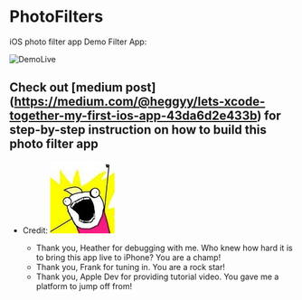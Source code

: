 # PhotoFilters
iOS photo filter app
Demo Filter App: 

![DemoLive](Asset/filterApp.gif "Filter App Screenshot")

## Check out [medium post] (https://medium.com/@heggyy/lets-xcode-together-my-first-ios-app-43da6d2e433b) for step-by-step instruction on how to build this photo filter app

- Credit: ![awesome](Asset/all_the_things.jpg "Logo awesome")

  * Thank you, Heather for debugging with me.  Who knew how hard it is to bring this app live to iPhone?  You are a champ!
  * Thank you, Frank for tuning in.  You are a rock star!
  * Thank you, Apple Dev for providing tutorial video.  You gave me a platform to jump off from! 

